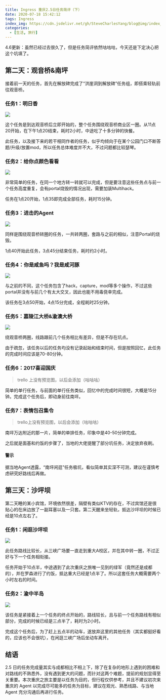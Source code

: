 ```yaml
---
title: Ingress 重庆2.5日任务简评（下）
date: 2020-07-18 15:42:12
tags: Ingress
index_img: https://cdn.jsdelivr.net/gh/SteveCharlesYang/blog@img/index_img/ingress-cq-missions-2018-2.jpg
categories:
  - [生活, 旅行]
---
```


4.6更新：虽然已经过去很久了，但是任务简评依然咕咕咕，今天还是下定决心把这个坑填了。

## 第二天：观音桥&南坪

接着前一天的任务，首先在解放碑完成了“洪崖洞到解放碑”任务组，即搭乘轻轨前往观音桥。

### 任务1：明日香

![](https://trello-attachments.s3.amazonaws.com/5c231d06417b1178e3655586/5c231d06417b1178e36555af/x/7c5a3b739a504593f3d45e5d2365568f/5A73F714E0FC3BBE99A925F47A97EB5B.png)

这个任务是到达观音桥后立即开始的，整个任务围绕观音桥商业区一圈。从11点20开始，在下午1点20结束，耗时2小时，中途吃了十多分钟的快餐。

此任务，以及接下来的若干相同作者的任务，似乎均倾向于在某个公园门口不断答题/升级/放置mod，所以任务总体难度并不大，不过问题都比较瑟琴。

### 任务2：给你点颜色看看

![](https://trello-attachments.s3.amazonaws.com/5c231d06417b1178e3655586/5c231d06417b1178e36555da/x/087aa10864503a4bed8a54bda4df5731/26567.jpg)

非常简单的任务，在同一个地方转一转就可以完成，但是要注意这些任务点与前一个任务高度重复，会有portal烧毁的情况出现，需要加装Multihack。

任务在1点20开始，1点35即完成全部任务，耗时15分钟。

### 任务3：进击的Agent  

![](https://trello-attachments.s3.amazonaws.com/5c231d06417b1178e3655586/5c231d06417b1178e36555ce/x/d18fd9ca55a4bbd13befe540b5a1f77e/_E8_BF_9B_E5_87_BB_E7_9A_84agent.jpg)

同样是围绕观音桥转圈的任务，一共转两圈，套路与之前的相似，注意Portal的烧毁。

1点40开始此任务，3点45分结束任务，耗时约2小时。

### 任务4：你是咸鱼吗？我是咸河豚

![](https://trello-attachments.s3.amazonaws.com/5c231d06417b1178e3655586/5c231d06417b1178e36555d2/x/65862d6d124092e5c2e06134ef0d92dd/photo_2017-09-03_11-18-17.jpg)

与之前的不同，这个任务包含了hack，capture，mod等多个操作，不过这些portal并没有与前几个有太大交叉，因此也能不用毒侥幸完成。

该任务在3点50开始，4点15分完成，全程耗时25分钟。

### 任务5：嘉陵江大桥&渝澳大桥  

![](https://trello-attachments.s3.amazonaws.com/5c231d06417b1178e3655586/5c231d06417b1178e36555db/x/9c1c1f4802980a2dce4f150e1cfdd94b/photo_2017-12-04_22-40-13.jpg)

绕观音桥两圈，线路跟前几个任务相比有差异，但是不存在坑点。

由于疏忽，该任务以后的任务均没有记录起始和结束时间，但是按照回忆，此任务的完成时间应该是70-80分钟。

### 任务6：2017喜迎国庆

> trello 上没有预览图，以后会添加（咕咕咕）

简单的单行任务，与前面的单行任务类似，回忆中的完成时间很短，大概是15分钟。完成这个任务后，即动身前往南坪。

### 任务7：表情包召集令

> trello上没有预览图，以后会添加（咕咕咕）

南坪万达附近的那一片，简单的单排任务，印象中是40-50分钟完成。

之后就是面基和约饭的步骤了，当地的大佬提醒了部分坑任务，决定放弃夜刷。  

#### 警示

据当地Agent透露，“南坪闲逛”任务极坑，看似简单其实深不可测，建议在谨慎考虑研究好路线后再做。

## 第三天：沙坪坝

第二天睡的某小宾馆，环境依然很差，隔壁有类似KTV的存在，不过宾馆还是很贴心的在床边放了一副耳塞以及一只套。第二天醒来坐轻轨，抵达沙坪坝的时候已经是10点左右了。

### 任务1：闲逛沙坪坝

![](https://trello-attachments.s3.amazonaws.com/5c231d06417b1178e3655586/5c231d06417b1178e36555b4/x/cd66a8cb18a1d22a3fae8d53cf96501a/06A03895F8ABBED2EBC1B897C3D1EF47.png)

此任务路线比较长，从三峡广场要一直走到重大A校区，并在其中转一圈，不过正好与下一个任务相衔接。

任务开始于10点半，中途遇到了此次重庆之旅唯一见到的绿军（竟然还是成都的），并在罗森进行了约饭，抵达重大已经是1点半了。所以这套任务大概需要两个小时左右的时间。

### 任务2：渝中半岛

![](https://trello-attachments.s3.amazonaws.com/5c231d06417b1178e3655586/5c231d06417b1178e36555bc/x/974d18682f2423cc9cec7f0328525977/_E6_B8_9D_E4_B8_AD_E5_8D_8A_E5_B2_9B.jpg)

该任务是紧接着上一个任务的终点开始的，路线较长，且与前一个任务路线有相似部分，完成的时候已经是三点半了，耗时为2小时。

完成这个任务后，为了赶上五点半的动车，遂放弃这里的其他任务（其实都挺好看的，应该也不会很坑），在闲逛三峡广场后坐动车离开。

## 结语

2.5 日的任务完成量其实与成都相比不相上下，除了在复杂的地形上遇到的困难和对路线的不熟悉外，没有遇到更大的问题，而针对这两个难题，提前的规划显得至关重要。本次重庆之旅主要是以任务为目的，但行程仅供参考，并且不建议初次来重庆的 Agent 以完成尽可能多的任务为目标，建议在观光、熟悉线路、与当地 Agent 充分沟通后再进行任务。
